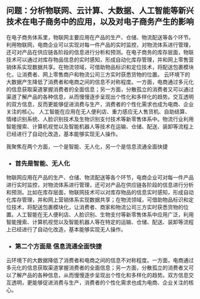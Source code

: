 ## 问题：分析物联网、云计算、大数据、人工智能等新兴技术在电子商务中的应用，以及对电子商务产生的影响

在电子商务体系里，物联网主要应用在产品的生产、仓储、物流配送等各个环节。利用物联网，电商企业可以实现对每一件产品的实时监控，对物流体系进行管理，还可对产品在供应链各阶段的信息进行分析和预测。在电子商务的库存层面，物联技术可以通过对库存物品信息的实时感知，形成自动化库存管理，并和网上零售营销体系实现数据共享。在物流领域，可借助物品标识和定位技术，将配送包裹模块化，让消费者、网上零售商户和物流公司三方实时获悉货物的位置。 云环境下的大数据产生降低了消费者和电商之间的信息不对称程度。一方面，电商通过多元化的信息获取渠道掌握消费者的全面信息；另一方面，分散孤立的消费者又可以通过渠道了解产品的各种信息，从而慢慢逐步呈现出个性化和多样化的趋势。交互透明的双方信息，反而更能够促进消费与生产，消费者的个性化需求也成为电商、企业关注的核心。 人工智能在应用在无人便利店、重力感应无人售货机、自助结算、情绪识别系统、人脸识别技术及生物识别支付技术等新零售体系中。物流行业利用智能搜索、计算机视觉以及智能机器人等技术在运输、仓储、配送、装卸等流程上已经进行了自动化改造，基本能够实现无人操作。

我聚焦在两个方面，一个是智能、无人化，另一个是信息流通全面快捷  
* ### 首先是智能、无人化  
物联网应用在产品的生产、仓储、物流配送等各个环节，电商企业可对每一件产品进行实时监控，对物流体系进行管理，还可对产品在供应链各阶段的信息进行分析和预测。比如在库存层面，物联网技术可以对库存物品的信息实时感知，形成自动化库存管理，并和网上营销体系实现数据共享；在物流领域，可借助物品标识和定位技术，将配送包裹模块化，让消费者、商家和物流公司三方实时获悉货物的位置。人工智能在无人便利店、人脸识别、生物支付等新零售体系中应用广泛，利用智能搜索、计算机视觉以及智能机器人等在特定的运输、仓储、配送、装卸等流程上已经进行了自动化改造，基本能够实现无人操作。

* ### 第二个方面是 信息流通全面快捷  
云环境下的大数据降低了消费者和电商之间的信息不对称程度。一方面，电商通过多元化的信息获取渠道掌握消费者的全面信息；另一方面，分散孤立的消费者又可以了解产品的各种信息，从而慢慢逐步呈现出个性化和多样化的趋势。双方信息交互透明，更能够促进消费与生产，消费者的个性化需求也成为电商、企业关注的核心。 
